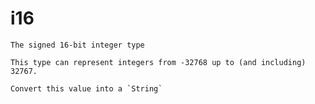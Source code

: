 # i16
`````{roto:type} i16
The signed 16-bit integer type

This type can represent integers from -32768 up to (and including) 32767.
`````


````{roto:function} to_string(x: i16) -> String
Convert this value into a `String`
````

